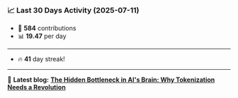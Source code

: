 <!--START_STATS-->
### 📈 Last 30 Days Activity (2025-07-11)  
- 🧮 **584** contributions  
- 📊 **19.47** per day
---
- 🔥 **41** day streak!
---
📝 **Latest blog:** [**The Hidden Bottleneck in AI's Brain: Why Tokenization Needs a Revolution**](https://andriak.com/blog/tokenization-revolution)
<!--END_STATS-->
